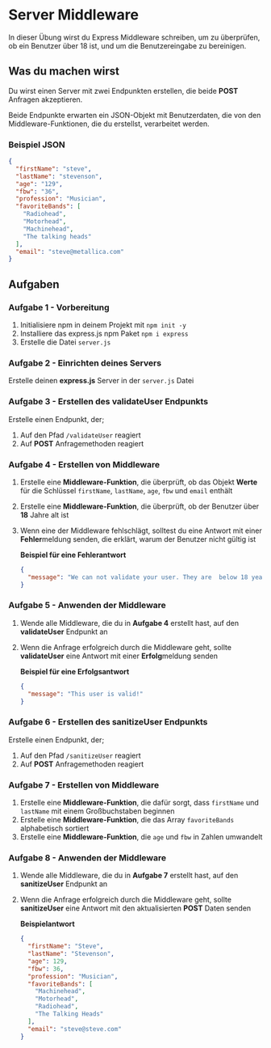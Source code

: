 # Server Middleware

In dieser Übung wirst du Express Middleware schreiben, um zu überprüfen, ob ein Benutzer über 18 ist, und um die Benutzereingabe zu bereinigen.

## Was du machen wirst

Du wirst einen Server mit zwei Endpunkten erstellen, die beide **POST** Anfragen akzeptieren.

Beide Endpunkte erwarten ein JSON-Objekt mit Benutzerdaten, die von den Middleware-Funktionen, die du erstellst, verarbeitet werden.

### Beispiel JSON

```json
{
  "firstName": "steve",
  "lastName": "stevenson",
  "age": "129",
  "fbw": "36",
  "profession": "Musician",
  "favoriteBands": [
    "Radiohead",
    "Motorhead",
    "Machinehead",
    "The talking heads"
  ],
  "email": "steve@metallica.com"
}
```

## Aufgaben

### Aufgabe 1 - Vorbereitung

1. Initialisiere npm in deinem Projekt mit `npm init -y`
2. Installiere das express.js npm Paket `npm i express`
3. Erstelle die Datei `server.js`

### Aufgabe 2 - Einrichten deines Servers

Erstelle deinen **express.js** Server in der `server.js` Datei

### Aufgabe 3 - Erstellen des validateUser Endpunkts

Erstelle einen Endpunkt, der;

1. Auf den Pfad `/validateUser` reagiert
2. Auf **POST** Anfragemethoden reagiert

### Aufgabe 4 - Erstellen von Middleware

1. Erstelle eine **Middleware-Funktion**, die überprüft, ob das Objekt **Werte** für die Schlüssel `firstName`, `lastName`, `age`, `fbw` und `email` enthält
2. Erstelle eine **Middleware-Funktion**, die überprüft, ob der Benutzer über **18** Jahre alt ist
3. Wenn eine der Middleware fehlschlägt, solltest du eine Antwort mit einer **Fehler**meldung senden, die erklärt, warum der Benutzer nicht gültig ist

   **Beispiel für eine Fehlerantwort**

   ```json
   {
     "message": "We can not validate your user. They are  below 18 years of age"
   }
   ```

### Aufgabe 5 - Anwenden der Middleware

1. Wende alle Middleware, die du in **Aufgabe 4** erstellt hast, auf den **validateUser** Endpunkt an

2. Wenn die Anfrage erfolgreich durch die Middleware geht, sollte **validateUser** eine Antwort mit einer **Erfolg**meldung senden

   **Beispiel für eine Erfolgsantwort**

   ```json
   {
     "message": "This user is valid!"
   }
   ```

### Aufgabe 6 - Erstellen des sanitizeUser Endpunkts

Erstelle einen Endpunkt, der;

1. Auf den Pfad `/sanitizeUser` reagiert
2. Auf **POST** Anfragemethoden reagiert

### Aufgabe 7 - Erstellen von Middleware

1. Erstelle eine **Middleware-Funktion**, die dafür sorgt, dass `firstName` und `lastName` mit einem Großbuchstaben beginnen
2. Erstelle eine **Middleware-Funktion**, die das Array `favoriteBands` alphabetisch sortiert
3. Erstelle eine **Middleware-Funktion**, die `age` und `fbw` in Zahlen umwandelt

### Aufgabe 8 - Anwenden der Middleware

1. Wende alle Middleware, die du in **Aufgabe 7** erstellt hast, auf den **sanitizeUser** Endpunkt an

2. Wenn die Anfrage erfolgreich durch die Middleware geht, sollte **sanitizeUser** eine Antwort mit den aktualisierten **POST** Daten senden

   **Beispielantwort**

   ```json
   {
     "firstName": "Steve",
     "lastName": "Stevenson",
     "age": 129,
     "fbw": 36,
     "profession": "Musician",
     "favoriteBands": [
       "Machinehead",
       "Motorhead",
       "Radiohead",
       "The Talking Heads"
     ],
     "email": "steve@steve.com"
   }
   ```
